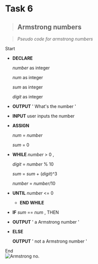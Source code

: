# Task 6

>## __Armstrong numbers__


>_Pseudo code for armstrong numbers_ 

Start

* __DECLARE__ 

     *number* as integer

     *num* as integer

     *sum* as integer

     *digit* as integer

 * __OUTPUT__  ' What's the number '  

 * __INPUT__  user inputs the number

 * __ASSIGN__ 

      *num* = *number*

      *sum* = 0


        
 * __WHILE__    *number* > 0 ,

      *digit* = *number* % 10

      *sum* = *sum* + (*digit*)^3

      *number* = *number*/10

  * __UNTIL__    *number* <= 0  
  
    * __END WHILE__  

 * __IF__   *sum* == *num* , THEN 


 *   __OUTPUT__        ' a Armstrong number '

*  __ELSE__


   __OUTPUT__        ' not a Armstrong number '

  End   
 ![Armstrong no.](Flow.armstrong.png)
 

    


    




    







